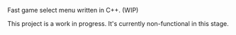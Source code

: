 Fast game select menu written in C++. (WIP)



This project is a work in progress. It's currently non-functional in this stage.

